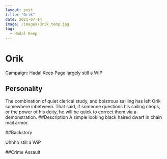 ```yaml
---
layout: post
title: "Orik"
date: 2021-07-14
Image: /images/Orik_temp.jpg
tag:
  - Hadal Keep
---
```


# Orik
  Campaign: Hadal Keep
  Page largely still a WIP
## Personality
The combination of quiet clerical study, and boistrous sailling has left Orik somewhere inbetween. That said, if someone questions his sailing chops, or the power of his deity, he will be quick to correct them via a demonstration.
##Description
A simple looking black haired dwarf in chain mail armor. 

##Backstory

Uhhhh still a WiP

##Crime
Assault
